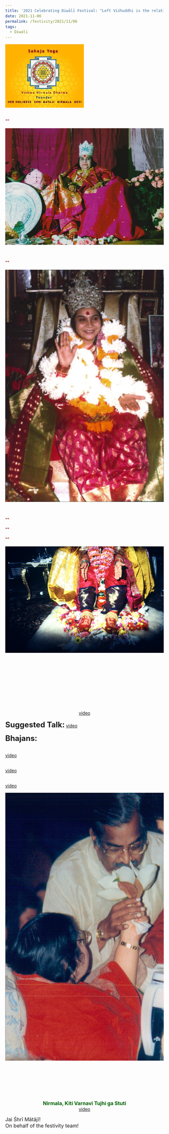 ```yaml
---
title: '2021 Celebrating Diwālī Festival: "Left Viśhuddhi is the relationship with God as a brother or with a Goddess as a sister" '
date: 2021-11-06
permalink: /festivity/2021/11/06
tags:
  - Diwali
---
```


<div style="text-align: left"><img src="/images/image1.png" width="250" /></div><br>

<p>
<font color="DarkRed">""</font><br>
<font size="+0"><b></b></font>
</p>

<div style="text-align: center"><img src="/images/image842.png" /></div>

<p style="text-align:center;">
<font color="DarkRed"><b></b></font><br>
<font size="+0"><b></b></font>
</p>

<p>
<font color="DarkRed">""</font><br>
<font size="+0"><b></b></font>
</p>

<div style="text-align: center"><img src="/images/image843.png" /></div>

<p style="text-align:center;">
<font color="DarkRed"><b></b></font><br>
<font size="+0"><b></b></font>
</p>

<p>
<font color="DarkRed">""</font><br>
<font size="+0"><b></b></font>
</p>

<p>
<font color="DarkRed">""</font><br>
<font size="+0"><b></b></font>
</p>

<p>
<font color="DarkRed">""</font><br>
<font size="+0"><b></b></font>
</p>

<div style="text-align: center"><img src="/images/image844.png" /></div>

<p style="text-align:center;">
<font color="DarkRed"><b></b></font><br>
<font size="+0"><b></b></font><br>
<br>
<font color="DarkGreen"><b></b></font><br>
<font size="+0"><b></b></font><br>
<font color="DarkGreen"><b></b></font><br>
<font size="+0"><b></b></font><br>
<font color="DarkGreen"><b></b></font><br>
<font size="+0"><b></b></font><br>
<a href="https://youtu.be/L1wSDCxZKS0?list=PLC8554007A2C98EA0">video</a>
</p>


<font size="+2"><b>Suggested Talk:</b></font> 
<font size="+0"><b></b></font>
<a href=""> video</a><br>

<font size="+2"><b>Bhajans:</b></font>
 
<p>
<font color="green"><b></b></font><br>
<a href="">video</a> 
</p>

<p>
<font color="green"><b></b></font><br>
<a href="">video</a> 
</p>

<p>
<font color="green"><b></b></font><br>
<a href="">video</a> 
</p>

<div style="text-align: center"><img src="/images/image845.png" /></div>

<p style=" text-align:center;">
<font color="DarkRed"><b></b></font><br>
<font size="+0"><b></b></font><br>
<br>
<font color="DarkRed"><b></b></font><br>
<font size="+0"><b></b></font><br>
<br>
<font color="DarkGreen"><font size="+0"><b>Nirmala, Kiti Varnavi Tujhi ga Stuti</b></font></font><br>
<a href="https://seven-teams.github.io/Videos_Links.html">video</a> 
</p>

<p>
<font size="+0">Jai Śhrī Mātājī!<br>
On behalf of the festivity team!</font>
</p>